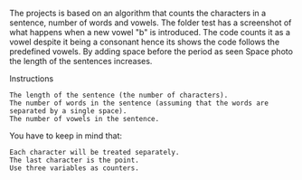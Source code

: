 The projects is based on an algorithm that counts the characters in a sentence, number of words and vowels.
The folder test has a screenshot of what happens when a new vowel "b" is introduced.
The code counts it as a vowel despite it being a consonant hence its shows the code follows the predefined vowels.
By adding space before the period as seen Space photo the length of the sentences increases.

Instructions

    The length of the sentence (the number of characters).
    The number of words in the sentence (assuming that the words are separated by a single space).
    The number of vowels in the sentence.

You have to keep in mind that:

    Each character will be treated separately.
    The last character is the point.
    Use three variables as counters.
